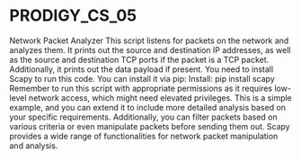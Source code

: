 # PRODIGY_CS_05
Network Packet Analyzer
This script listens for packets on the network and analyzes them. It prints out the source and destination IP addresses, as well as the source and destination TCP ports if the packet is a TCP packet. Additionally, it prints out the data payload if present.
You need to install Scapy to run this code. You can install it via pip:
Install: pip install scapy
Remember to run this script with appropriate permissions as it requires low-level network access, which might need elevated privileges.
This is a simple example, and you can extend it to include more detailed analysis based on your specific requirements. Additionally, you can filter packets based on various criteria or even manipulate packets before sending them out. Scapy provides a wide range of functionalities for network packet manipulation and analysis.
